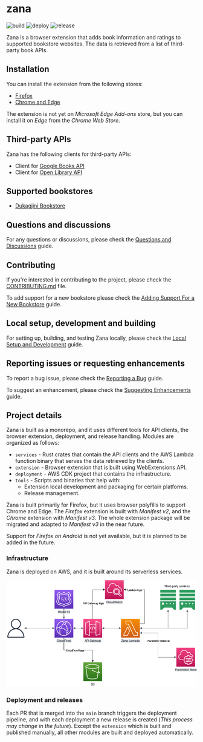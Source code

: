 # zana

![build](https://github.com/kushtrimh/zana/actions/workflows/build.yml/badge.svg?branch=main)
![deploy](https://github.com/kushtrimh/zana/actions/workflows/deploy.yml/badge.svg?branch=main)
![release](https://github.com/kushtrimh/zana/actions/workflows/release.yml/badge.svg?branch=main)

Zana is a browser extension that adds book information and ratings to supported bookstore websites.
The data is retrieved from a list of third-party book APIs.

## Installation

You can install the extension from the following stores:
- [Firefox](https://addons.mozilla.org/en-US/firefox/addon/zanareads/)
- [Chrome and Edge](https://chrome.google.com/webstore/detail/zana/gpabeacabfcdnclngneckekecoiieodd)

The extension is not yet on _Microsoft Edge Add-ons_ store, but you can install it on _Edge_ from the _Chrome Web Store_.

## Third-party APIs

Zana has the following clients for third-party APIs:
- Client for [Google Books API](https://developers.google.com/books)
- Client for [Open Library API](https://openlibrary.org/developers/api)
 
## Supported bookstores

- [Dukagjini Bookstore](https://dukagjinibooks.com/)

## Questions and discussions

For any questions or discussions, please check the [Questions and Discussions](./CONTRIBUTING.md#questions-and-discussions) guide.

## Contributing

If you're interested in contributing to the project, please check the [CONTRIBUTING.md](CONTRIBUTING.md) file.

To add support for a new bookstore please check the [Adding Support For a New Bookstore](./CONTRIBUTING.md#adding-support-for-a-new-bookstore) guide.

## Local setup, development and building

For setting up, building, and testing Zana locally, please check the [Local Setup and Development](./CONTRIBUTING.md#local-setup-and-development) guide.

## Reporting issues or requesting enhancements

To report a bug issue, please check the [Reporting a Bug](./CONTRIBUTING.md#reporting-a-bug) guide.

To suggest an enhancement, please check the [Suggesting Enhancements](./CONTRIBUTING.md#suggesting-enhancements) guide.

## Project details

Zana is built as a monorepo, and it uses different tools for API clients, the browser extension, deployment, and release handling.
Modules are organized as follows:
- `services` - Rust crates that contain the API clients and the AWS Lambda function binary that serves the data retrieved by the clients.
- `extension` - Browser extension that is built using WebExtensions API.
- `deployment` - AWS CDK project that contains the infrastructure.
- `tools` - Scripts and binaries that help with:
  - Extension local development and packaging for certain platforms.
  - Release management.

Zana is built primarily for Firefox, but it uses browser polyfills to support Chrome and Edge.
The _Firefox_ extension is built with *Manifest v2*, and the _Chrome_ extension with *Manifest v3*.
The whole extension package will be migrated and adapted to *Manifest v3* in the near future.

Support for _Firefox on Android_ is not yet available, but it is planned to be added in the future.

### Infrastructure

Zana is deployed on AWS, and it is built around its serverless services.

![Zana AWS Architecture](./docs/zana_aws.drawio.png)

### Deployment and releases

Each PR that is merged into the `main` branch triggers the deployment pipeline, and with each deployment
a new release is created (_This process may change in the future_).
Except the `extension` which is built and published manually, all other modules are built and deployed automatically.
